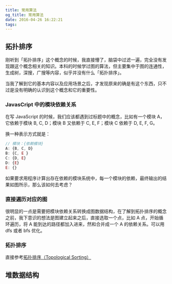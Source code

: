 ```yaml
---
title: 常用算法
og_title: 常用算法
date: 2016-04-26 16:22:21
tags:
---
```


## 拓扑排序
刚听到「拓扑排序」这个概念的时候，我直接懵了，脑袋中过滤一遍，完全没有发现跟这个概念相关的知识。本科的时候学过图的算法，但主要集中于图的连通性，生成树，深搜，广搜等内容，似乎并没有什么「拓扑排序」。

当我了解到它的基本内容以及应用场景之后，才发现原来的确是有这个东西，只不过是没有明确的认识到这个概念和它的重要性。

### JavasCript 中的模块依赖关系
在写 JavaScript 的时候，我们应该都遇到过标题中的概念，比如有一个模块 A，它依赖于模块 B, C, D；模块 B 又依赖于 C, E, F；模块 C 依赖于 D, E, F, G。

换一种表示方式就是：

```javascript
// 模块：{依赖模块}
A: {B, C, D}
B: {C, E }
C: {D, E}
D: {E}
E: {}
```

如果要求用程序计算出存在依赖的模块系统中，每一个模块的依赖，最终输出的结果如图所示，那么该如何去考虑？

### 直接遍历对应的图
很明显的一点是需要把模块依赖关系转换成图数据结构，在了解到拓扑排序的概念之前，我下意识的想法是图建立起来之后，直接选取一个点，比如 A 点，开始循环遍历，将 A 能到达的路径都加入进来，然和合并成一个 A 的依赖关系。可以用 dfs 或者 bfs 优化。

### 拓扑排序
直接参考[拓扑排序（Topological Sorting）](https://songlee24.github.io/2015/05/07/topological-sorting/)

## 堆数据结构
